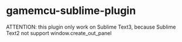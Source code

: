 # gamemcu-sublime-plugin

ATTENTION: this plugin only work on Sublime Text3, because Sublime Text2 not support window.create_out_panel

